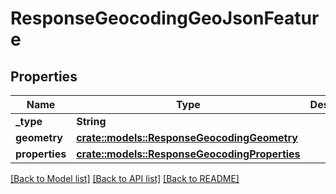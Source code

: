 # ResponseGeocodingGeoJsonFeature

## Properties

Name | Type | Description | Notes
------------ | ------------- | ------------- | -------------
**_type** | **String** |  | 
**geometry** | [**crate::models::ResponseGeocodingGeometry**](ResponseGeocodingGeometry.md) |  | 
**properties** | [**crate::models::ResponseGeocodingProperties**](ResponseGeocodingProperties.md) |  | 

[[Back to Model list]](../README.md#documentation-for-models) [[Back to API list]](../README.md#documentation-for-api-endpoints) [[Back to README]](../README.md)


